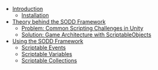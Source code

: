 ﻿* [Introduction](index.md)
  * [Installation](Installation.md)
* [Theory behind the SODD Framework](Theory.md)
  * [Problem: Common Scripting Challenges in Unity](Problems.md)
  * [Solution: Game Architecture with ScriptableObjects](GameArchitecture.md)
* [Using the SODD Framework]()
  * [Scriptable Events](Events.md)
  * [Scriptable Variables](Variables.md)
  * [Scriptable Collections](Collections.md)